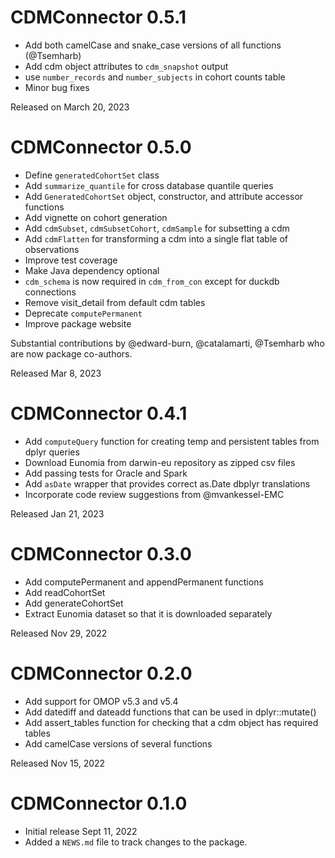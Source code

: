 # CDMConnector 0.5.1

* Add both camelCase and snake_case versions of all functions (@Tsemharb)
* Add cdm object attributes to `cdm_snapshot` output
* use `number_records` and `number_subjects` in cohort counts table
* Minor bug fixes

Released on March 20, 2023

# CDMConnector 0.5.0

* Define `generatedCohortSet` class
* Add `summarize_quantile` for cross database quantile queries
* Add `GeneratedCohortSet` object, constructor, and attribute accessor functions
* Add vignette on cohort generation
* Add `cdmSubset`, `cdmSubsetCohort`, `cdmSample` for subsetting a cdm
* Add `cdmFlatten` for transforming a cdm into a single flat table of observations
* Improve test coverage
* Make Java dependency optional
* `cdm_schema` is now required in `cdm_from_con` except for duckdb connections
* Remove visit_detail from default cdm tables
* Deprecate `computePermanent`
* Improve package website

Substantial contributions by @edward-burn, @catalamarti, @Tsemharb who are now
package co-authors.

Released Mar 8, 2023

# CDMConnector 0.4.1

* Add `computeQuery` function for creating temp and persistent tables from dplyr queries
* Download Eunomia from darwin-eu repository as zipped csv files
* Add passing tests for Oracle and Spark
* Add `asDate` wrapper that provides correct as.Date dbplyr translations
* Incorporate code review suggestions from @mvankessel-EMC

Released Jan 21, 2023

# CDMConnector 0.3.0

* Add computePermanent and appendPermanent functions
* Add readCohortSet
* Add generateCohortSet
* Extract Eunomia dataset so that it is downloaded separately

Released Nov 29, 2022

# CDMConnector 0.2.0

* Add support for OMOP v5.3 and v5.4
* Add datediff and dateadd functions that can be used in dplyr::mutate() 
* Add assert_tables function for checking that a cdm object has required tables
* Add camelCase versions of several functions

Released Nov 15, 2022

# CDMConnector 0.1.0

* Initial release Sept 11, 2022
* Added a `NEWS.md` file to track changes to the package.
